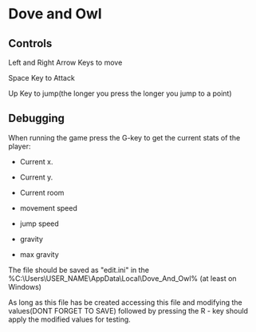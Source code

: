 # Dove and Owl

## Controls 

Left and Right Arrow Keys to move

Space Key to Attack

Up Key to jump(the longer you press the longer you jump to a point)


## Debugging

When running the game press the G-key to get the current stats of the player:

* Current x.

* Current y.

* Current room
* movement speed
* jump speed
* gravity
* max gravity

The file should be saved as "edit.ini" in the %C:\Users\USER_NAME\AppData\Local\Dove_And_Owl% (at least on Windows)

As long as this file has be created accessing this file and modifying the values(DONT FORGET TO SAVE) followed by pressing  the R - key should apply the modified values for testing. 
